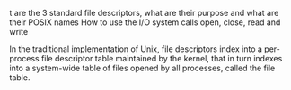 
t are the 3 standard file descriptors, what are their purpose and what are their POSIX names
How to use the I/O system calls open, close, read and write

In the traditional implementation of Unix, file descriptors index into a per-process file descriptor table maintained by the kernel, that in turn indexes into a system-wide table of files opened by all processes, called the file table.

